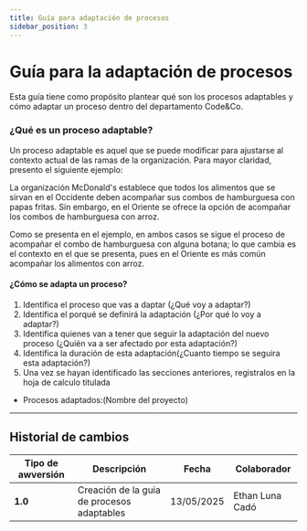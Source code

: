 ```yaml
---
title: Guía para adaptación de procesos
sidebar_position: 3
---
```


# Guía para la adaptación de procesos

Esta guía tiene como propósito plantear qué son los procesos adaptables y cómo adaptar un proceso dentro del departamento Code&Co.

### ¿Qué es un proceso adaptable?

Un proceso adaptable es aquel que se puede modificar para ajustarse al contexto actual de las ramas de la organización. Para mayor claridad, presento el siguiente ejemplo:

La organización McDonald's establece que todos los alimentos que se sirvan en el Occidente deben acompañar sus combos de hamburguesa con papas fritas. Sin embargo, en el Oriente se ofrece la opción de acompañar los combos de hamburguesa con arroz.

Como se presenta en el ejemplo, en ambos casos se sigue el proceso de acompañar el combo de hamburguesa con alguna botana; lo que cambia es el contexto en el que se presenta, pues en el Oriente es más común acompañar los alimentos con arroz.

#### ¿Cómo se adapta un proceso?
1. Identifica el proceso que vas a daptar (¿Qué voy a adaptar?)
2. Identifica el porqué se definirá la adaptación (¿Por qué lo voy a adaptar?)
3. Identifica quienes van a tener que seguir la adaptación del nuevo proceso (¿Quién va a ser afectado por esta adaptación?)
4. Identifica la duración de esta adaptación(¿Cuanto tiempo se seguira esta adaptación?)
5. Una vez se hayan identificado las secciones anteriores, registralos en la hoja de calculo titulada 
* Procesos adaptados:(Nombre del proyecto)

---

## Historial de cambios

| **Tipo de awversión** | **Descripción** | **Fecha**  | **Colaborador** |
| ------------------- | --------------- | ---------- | --------------- |
| **1.0** | Creación de la guia de procesos adaptables | 13/05/2025 | Ethan Luna Cadó|